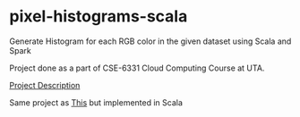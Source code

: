# pixel-histograms-scala
Generate Histogram for each RGB color in the given dataset using Scala and Spark

Project done as a part of CSE-6331 Cloud Computing Course at UTA.

<a href="https://lambda.uta.edu/cse6331/spring20/project4.html">Project Description</a>

<p>Same project as <a href="https://github.com/c-deshpande/pixel-histograms">This</a> but implemented in Scala</p>
